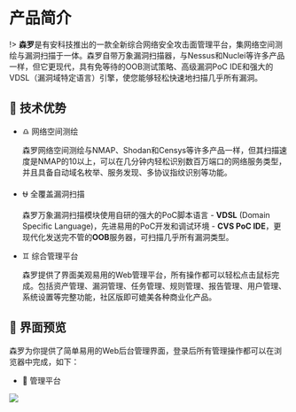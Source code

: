 # 产品简介


!> **森罗**是有安科技推出的一款全新综合网络安全攻击面管理平台，集网络空间测绘与漏洞扫描于一体。森罗自带万象漏洞扫描器，与Nessus和Nuclei等许多产品一样，但它更现代，具有免等待的OOB测试策略、高级漏洞PoC IDE和强大的VDSL（漏洞域特定语言）引擎，使您能够轻松快速地扫描几乎所有漏洞。


## :dart: 技术优势 <!-- {docsify-ignore} -->
- :libra: 网络空间测绘

  森罗网络空间测绘与NMAP、Shodan和Censys等许多产品一样，但其扫描速度是NMAP的10以上，可以在几分钟内轻松识别数百万端口的网络服务类型，并且具备自动域名枚举、服务发现、多协议指纹识别等功能。
  
- :ophiuchus: 全覆盖漏洞扫描

  森罗万象漏洞扫描模块使用自研的强大的PoC脚本语言 - **VDSL** (Domain Specific Language)，先进易用的PoC开发和调试环境 - **CVS PoC IDE**，更现代化发送完不管的**OOB**服务器，可扫描几乎所有漏洞类型。
  
- :gemini: 综合管理平台

  森罗提供了界面美观易用的Web管理平台，所有操作都可以轻松点击鼠标完成。包括资产管理、漏洞管理、任务管理、规则管理、报告管理、用户管理、系统设置等完整功能，社区版即可媲美各种商业化产品。
  
  

##  :art: 界面预览 <!-- {docsify-ignore} -->

森罗为你提供了简单易用的Web后台管理界面，登录后所有管理操作都可以在浏览器中完成，如下：

- :oden: 管理平台

<img src="https://slwx.uusec.com/_media/slwx.png" class="sd"/>

